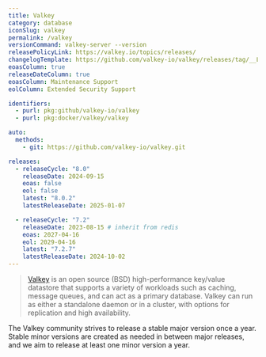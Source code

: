 ```yaml
---
title: Valkey
category: database
iconSlug: valkey
permalink: /valkey
versionCommand: valkey-server --version
releasePolicyLink: https://valkey.io/topics/releases/
changelogTemplate: https://github.com/valkey-io/valkey/releases/tag/__LATEST__
eoasColumn: true
releaseDateColumn: true
eoasColumn: Maintenance Support
eolColumn: Extended Security Support

identifiers:
  - purl: pkg:github/valkey-io/valkey
  - purl: pkg:docker/valkey/valkey

auto:
  methods:
    - git: https://github.com/valkey-io/valkey.git

releases:
  - releaseCycle: "8.0"
    releaseDate: 2024-09-15
    eoas: false
    eol: false
    latest: "8.0.2"
    latestReleaseDate: 2025-01-07

  - releaseCycle: "7.2"
    releaseDate: 2023-08-15 # inherit from redis
    eoas: 2027-04-16
    eol: 2029-04-16
    latest: "7.2.7"
    latestReleaseDate: 2024-10-02
---
```


> [Valkey](https://valkey.io/) is an open source (BSD) high-performance key/value datastore
> that supports a variety of workloads such as caching, message queues,
> and can act as a primary database. Valkey can run as either a standalone
> daemon or in a cluster, with options for replication and high availability.

The Valkey community strives to release a stable major version once a year.
Stable minor versions are created as needed in between major releases,
and we aim to release at least one minor version a year.
